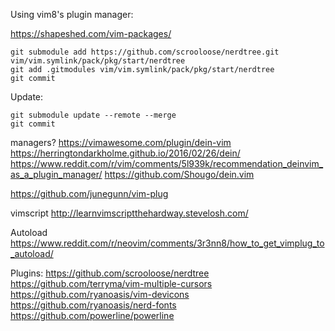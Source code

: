 Using vim8's plugin manager:

https://shapeshed.com/vim-packages/

```
git submodule add https://github.com/scrooloose/nerdtree.git vim/vim.symlink/pack/pkg/start/nerdtree
git add .gitmodules vim/vim.symlink/pack/pkg/start/nerdtree
git commit
```

Update:
```
git submodule update --remote --merge
git commit
```

managers?
https://vimawesome.com/plugin/dein-vim
https://herringtondarkholme.github.io/2016/02/26/dein/
https://www.reddit.com/r/vim/comments/5l939k/recommendation_deinvim_as_a_plugin_manager/
https://github.com/Shougo/dein.vim

https://github.com/junegunn/vim-plug


vimscript
http://learnvimscriptthehardway.stevelosh.com/

Autoload
https://www.reddit.com/r/neovim/comments/3r3nn8/how_to_get_vimplug_to_autoload/


Plugins:
https://github.com/scrooloose/nerdtree
https://github.com/terryma/vim-multiple-cursors
https://github.com/ryanoasis/vim-devicons
https://github.com/ryanoasis/nerd-fonts
https://github.com/powerline/powerline
